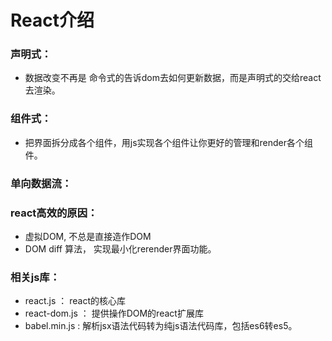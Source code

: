 # React介绍

### 声明式：

*  数据改变不再是 命令式的告诉dom去如何更新数据，而是声明式的交给react去渲染。

### 组件式：

* 把界面拆分成各个组件，用js实现各个组件让你更好的管理和render各个组件。

### 单向数据流：



### react高效的原因：

* 虚拟DOM, 不总是直接造作DOM
* DOM diff 算法， 实现最小化rerender界面功能。

### 相关js库：

* react.js ： react的核心库
* react-dom.js ： 提供操作DOM的react扩展库
* babel.min.js : 解析jsx语法代码转为纯js语法代码库，包括es6转es5。



